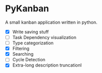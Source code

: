# PyKanban

A small kanban application written in python.

* [X] Write saving stuff
* [ ] Task Dependency visualization
* [ ] Type categorization
* [X] Filtering
* [X] Searching
* [ ] Cycle Detection
* [x] Extra-long description truncationl